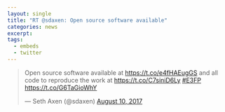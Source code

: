 ```yaml
---
layout: single
title: "RT @sdaxen: Open source software available"
categories: news
excerpt:
tags:
  - embeds
  - twitter
---
```


<blockquote class="twitter-tweet" data-lang="en"><p lang="en" dir="ltr">Open source software available at <a href="https://t.co/e4fHAEugGS">https://t.co/e4fHAEugGS</a> and all code to reproduce the work at <a href="https://t.co/C7siniD6Ly">https://t.co/C7siniD6Ly</a> <a href="https://twitter.com/hashtag/E3FP?src=hash&amp;ref_src=twsrc%5Etfw">#E3FP</a> <a href="https://t.co/G6TaGioWhY">https://t.co/G6TaGioWhY</a></p>&mdash; Seth Axen (@sdaxen) <a href="https://twitter.com/sdaxen/status/895768453210091523?ref_src=twsrc%5Etfw">August 10, 2017</a></blockquote>
<script async src="https://platform.twitter.com/widgets.js" charset="utf-8"></script>
